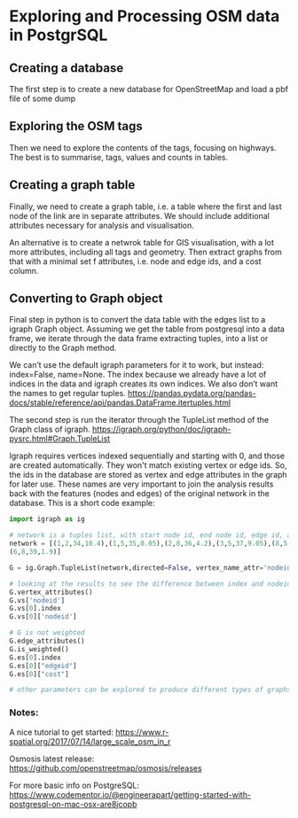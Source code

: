 # Exploring and Processing OSM data in PostgrSQL

## Creating a database
The first step is to create a new database for OpenStreetMap and load a pbf file of some dump

## Exploring the OSM tags
Then we need to explore the contents of the tags, focusing on highways. The best is to summarise, tags, values and counts in tables.

## Creating a graph table
Finally, we need to create a graph table, i.e. a table where the first and last node of the link are in separate attributes.
We should include additional attributes necessary for analysis and visualisation.

An alternative is to create a netwrok table for GIS visualisation, with a lot more attributes, including all tags and geometry. 
Then extract graphs from that with a minimal set f attributes, i.e. node and edge ids, and a cost column.

## Converting to Graph object
Final step in python is to convert the data table with the edges list to a igraph Graph object.
Assuming we get the table from postgresql into a data frame, we iterate through the data frame extracting tuples, into a list or directly to the Graph method.

We can’t use the default igraph parameters for it to work, but instead: index=False, name=None. 
The index because we already have a lot of indices in the data and igraph creates its own indices. We also don’t want the names to get regular tuples.
https://pandas.pydata.org/pandas-docs/stable/reference/api/pandas.DataFrame.itertuples.html

The second step is run the iterator through the TupleList method of the Graph class of igraph.
https://igraph.org/python/doc/igraph-pysrc.html#Graph.TupleList

Igraph requires vertices indexed sequentially and starting with 0, and those are created automatically. They won't match existing vertex or edge ids. 
So, the ids in the database are stored as vertex and edge attributes in the graph for later use. 
These names are very important to join the analysis results back with the features (nodes and edges) of the original network in the database.
This is a short code example:

```python
import igraph as ig

# network is a tuples list, with start node id, end node id, edge id, and cost
network = [(1,2,34,10.4),(1,5,35,0.05),(2,8,36,4.2),(3,5,37,9.05),(8,5,38,5.3),
(6,8,39,1.9)]

G = ig.Graph.TupleList(network,directed=False, vertex_name_attr='nodeid',edge_attrs=['edgeid','cost'])

# looking at the results to see the difference between index and nodeid label...
G.vertex_attributes()
G.vs['nodeid']
G.vs[0].index
G.vs[0]['nodeid']

# G is not weighted
G.edge_attributes()
G.is_weighted()
G.es[0].index
G.es[0]["edgeid"]
G.es[0]["cost"]

# other parameters can be explored to produce different types of graphs
```


### Notes:
A nice tutorial to get started: https://www.r-spatial.org/2017/07/14/large_scale_osm_in_r

Osmosis latest release: https://github.com/openstreetmap/osmosis/releases

For more basic info on PostgreSQL: https://www.codementor.io/@engineerapart/getting-started-with-postgresql-on-mac-osx-are8jcopb
